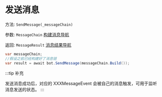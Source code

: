 # 发送消息

方法: `SendMessage(_messageChain)`

参数: `MessageChain` [构建消息导航](/Lagrange.Core/MessageChain/MessageBuilder)

返回: `MessageResult` [消息结果导航](/Lagrange.Core/Send/MessageResult)

```csharp
var messageChain;
//假设之前已经构建好了消息链
var result = await bot.SendMessage(messageChain.Build());
```

:::tip 补充

发送消息成功后，对应的 XXXMessageEvent 会被自己的消息触发，可用于监听消息发送的状态。
:::
